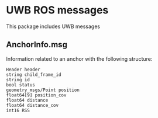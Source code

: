 # UWB ROS messages

This package includes UWB messages

AnchorInfo.msg
------------------------------------------------------------
Information related to an anchor with the following structure:

	Header header
	string child_frame_id
	string id
	bool status
	geometry_msgs/Point position
	float64[9] position_cov
	float64 distance
	float64 distance_cov
	int16 RSS
